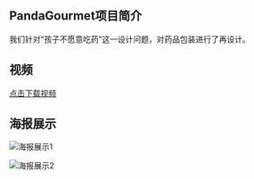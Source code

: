 ## PandaGourmet项目简介

我们针对“孩子不愿意吃药”这一设计问题，对药品包装进行了再设计。

## 视频

[点击下载视频](../assets/pandagourmet.mp4)

## 海报展示

![海报展示1](../assets/pandagourmet_poster1.png)

![海报展示2](../assets/pandagourmet_poster2.png)
